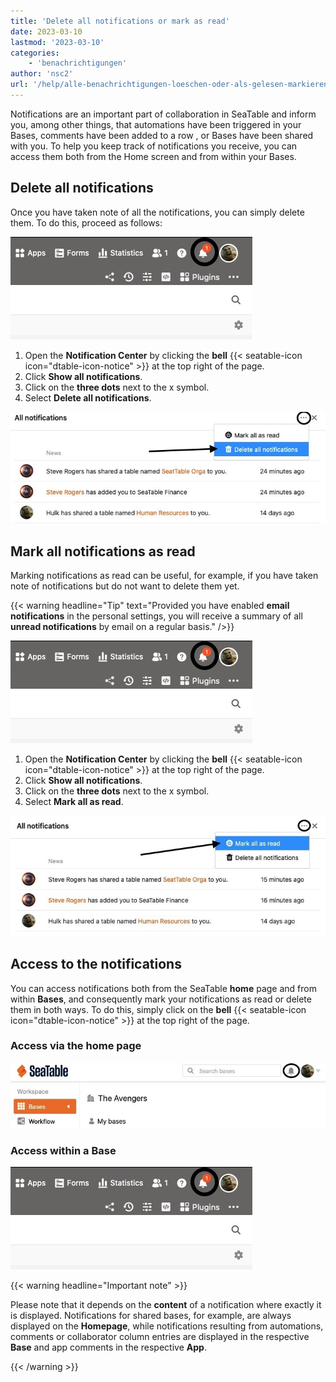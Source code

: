 ```yaml
---
title: 'Delete all notifications or mark as read'
date: 2023-03-10
lastmod: '2023-03-10'
categories:
    - 'benachrichtigungen'
author: 'nsc2'
url: '/help/alle-benachrichtigungen-loeschen-oder-als-gelesen-markieren'
---
```


Notifications are an important part of collaboration in SeaTable and inform you, among other things, that automations have been triggered in your Bases, comments have been added to a row , or Bases have been shared with you. To help you keep track of notifications you receive, you can access them both from the Home screen and from within your Bases.

## Delete all notifications

Once you have taken note of all the notifications, you can simply delete them. To do this, proceed as follows:

![Open the notification center by clicking on the notification icon](images/notifications-in-base.jpg)

1. Open the **Notification Center** by clicking the **bell** {{< seatable-icon icon="dtable-icon-notice" >}} at the top right of the page.
2. Click **Show all notifications**.
3. Click on the **three dots** next to the x symbol.
4. Select **Delete all notifications**.

![Delete all notifications](images/delete-all-notifications.jpg)

## Mark all notifications as read

Marking notifications as read can be useful, for example, if you have taken note of notifications but do not want to delete them yet.

{{< warning  headline="Tip"  text="Provided you have enabled **email notifications** in the personal settings, you will receive a summary of all **unread notifications** by email on a regular basis." />}}

![Open the notification center by clicking on the notification icon](images/notifications-in-base.jpg)

1. Open the **Notification Center** by clicking the **bell** {{< seatable-icon icon="dtable-icon-notice" >}} at the top right of the page.
2. Click **Show all notifications**.
3. Click on the **three dots** next to the x symbol.
4. Select **Mark all as read**.

![Mark all notifications as read](images/mark-all-notifications-as-read.jpg)

## Access to the notifications

You can access notifications both from the SeaTable **home** page and from within **Bases**, and consequently mark your notifications as read or delete them in both ways. To do this, simply click on the **bell** {{< seatable-icon icon="dtable-icon-notice" >}} at the top right of the page.

### Access via the home page

![Access to the Notification Center from the Home screen](images/notifications-from-the-starting-page.jpg)

### Access within a Base

![Access to the notification center within a Base](images/notifications-in-base-1.jpg)

{{< warning  headline="Important note" >}}

Please note that it depends on the **content** of a notification where exactly it is displayed. Notifications for shared bases, for example, are always displayed on the **Homepage**, while notifications resulting from automations, comments or collaborator column entries are displayed in the respective **Base** and app comments in the respective **App**.

{{< /warning >}}
